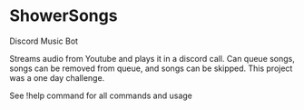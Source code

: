 # ShowerSongs
Discord Music Bot

Streams audio from Youtube and plays it in a discord call.
Can queue songs, songs can be removed from queue, and songs can be skipped.
This project was a one day challenge.

See !help command for all commands and usage
